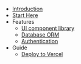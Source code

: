 - [Introduction](/)
- [Start Here](/start-here.md)
- Features
  - [UI component library](/ui.md)
  - [Database ORM](/orm.md)
  - [Authentication](/authentication.md)
- Guide
  - [Deploy to Vercel](/deploy-vercel.md)